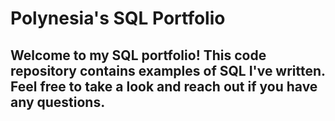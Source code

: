 # Polynesia's SQL Portfolio

## Welcome to my SQL portfolio! This code repository contains examples of SQL I've written. Feel free to take a look and reach out if you have any questions.
